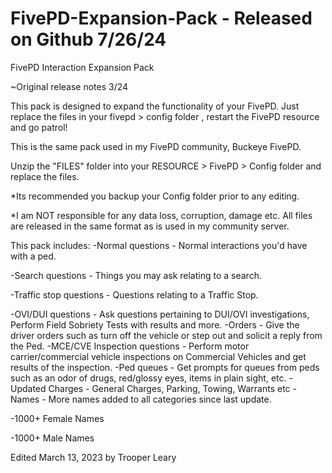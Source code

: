# FivePD-Expansion-Pack - Released on Github 7/26/24
FivePD Interaction Expansion Pack


~Original release notes 3/24



This pack is designed to expand the functionality of your FivePD. Just replace the files in your fivepd  > config folder , restart the FivePD resource and go patrol!

This is the same pack used in my FivePD community, Buckeye FivePD.

 

Unzip the "FILES" folder into your RESOURCE > FivePD > Config folder and replace the files.

*Its recommended you backup your Config folder prior to any editing.

*I am NOT responsible for any data loss, corruption, damage etc. All files are released in the same format as is used in my community server.

This pack includes:
-Normal questions - Normal interactions you'd have with a ped.

-Search questions - Things you may ask relating to a search.

-Traffic stop questions - Questions relating to a Traffic Stop.

-OVI/DUI questions - Ask questions pertaining to DUI/OVI investigations, Perform Field Sobriety Tests with results and more.
-Orders - Give the driver orders such as turn off the vehicle or step out and solicit a reply from the Ped.
-MCE/CVE Inspection questions - Perform motor carrier/commercial vehicle inspections on Commercial Vehicles and get results of the inspection.
-Ped queues - Get prompts for queues from peds such as an odor of drugs, red/glossy eyes, items in plain sight, etc.
-Updated Charges - General Charges, Parking, Towing, Warrants etc
-Names - More names added to all categories since last update.

-1000+ Female Names

-1000+ Male Names





 

Edited March 13, 2023 by Trooper Leary
